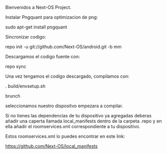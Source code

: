 Bienvenidos a Next-OS Project.

Instalar Pngquant para optimizacion de png:

sudo apt-get install pngquant

Sincronizar codigo:

repo init -u git://github.com/Next-OS/android.git -b mm

Descargamos el codigo fuente con:

repo sync

Una vez tengamos el codigo descargado, compilamos con:

. build/envsetup.sh

brunch

seleccionamos nuestro dispositvo empezara a compilar.

Si no tienes las dependencias de tu dispositivo ya agregadas deberas añadir una caperta llamada local_manifests dentro de la carpeta .repo y en ella añadir el roomservices.xml correspondiente a tu dispositivo.

Estos roomservices.xml lo puedes encontrar en este link:

https://github.com/Next-OS/local_manifests
